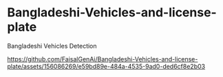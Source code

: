 # Bangladeshi-Vehicles-and-license-plate

Bangladeshi Vehicles Detection

https://github.com/FaisalGenAi/Bangladeshi-Vehicles-and-license-plate/assets/156086269/e59bd89e-484a-4535-9ad0-ded6cf8e2b03

